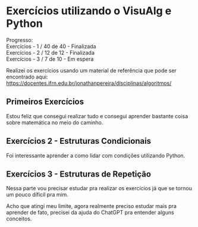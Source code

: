 # Exercícios utilizando o VisuAlg e Python

Progresso:<br>
Exercícios - 1 / 40 de 40 - Finalizada<br>
Exercícios - 2 / 12 de 12 - Finalizada<br> 
Exercícios - 3 / 7 de 10 - Em espera <br>

Realizei os exercícios usando um material de referência que pode ser encontrado aqui:
https://docentes.ifrn.edu.br/jonathanpereira/disciplinas/algoritmos/

## Primeiros Exercícios
Estou feliz que consegui realizar tudo e consegui aprender bastante coisa sobre matemática no meio do caminho.

## Exercícios 2 - Estruturas Condicionais
Foi interessante aprender a como lidar com condições utilizando Python.

## Exercícios 3 - Estruturas de Repetição
Nessa parte vou precisar estudar pra realizar os exercícios já que se tornou um pouco díficil pra mim.

Acho que atingi meu limite, agora realmente preciso estudar mais pra aprender de fato, precisei da ajuda do ChatGPT pra entender alguns conceitos.
